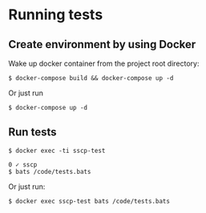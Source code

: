 # Running tests

## Create environment by using Docker
Wake up docker container from the project root directory:
```
$ docker-compose build && docker-compose up -d
```
Or just run
```
$ docker-compose up -d
```
## Run tests
```
$ docker exec -ti sscp-test

0 ✓ sscp
$ bats /code/tests.bats
```
Or just run:
```
$ docker exec sscp-test bats /code/tests.bats
```
